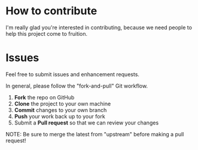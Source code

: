 # How to contribute
I'm really glad you're interested in contributing, because we need people to help this project come to fruition.

# Issues
Feel free to submit issues and enhancement requests.

In general, please follow the "fork-and-pull" Git workflow.

 1. **Fork** the repo on GitHub
 2. **Clone** the project to your own machine
 3. **Commit** changes to your own branch
 4. **Push** your work back up to your fork
 5. Submit a **Pull request** so that we can review your changes

NOTE: Be sure to merge the latest from "upstream" before making a pull request!